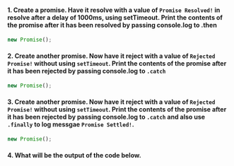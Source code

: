 #### 1. Create a promise. Have it resolve with a value of `Promise Resolved!` in resolve after a delay of 1000ms, using setTimeout. Print the contents of the promise after it has been resolved by passing console.log to .then

```js
new Promise();
```

#### 2. Create another promise. Now have it reject with a value of `Rejected Promise!` without using `setTimeout`. Print the contents of the promise after it has been rejected by passing console.log to `.catch`

```js
new Promise();
```

#### 3. Create another promise. Now have it reject with a value of `Rejected Promise!` without using `setTimeout`. Print the contents of the promise after it has been rejected by passing console.log to `.catch` and also use `.finally` to log messgae `Promise Settled!`.

```js
new Promise();
```

#### 4. What will be the output of the code below.

```js

```
